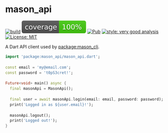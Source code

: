 # mason_api

[![build](https://github.com/felangel/mason/workflows/mason_api/badge.svg)](https://github.com/felangel/mason/actions)
[![coverage](https://raw.githubusercontent.com/felangel/mason/master/packages/mason_api/coverage_badge.svg)](https://github.com/felangel/mason/actions)
[![Pub](https://img.shields.io/pub/v/mason_api.svg)](https://pub.dev/packages/mason)
[![style: very good analysis](https://img.shields.io/badge/style-very_good_analysis-B22C89.svg)](https://pub.dev/packages/very_good_analysis)
[![License: MIT](https://img.shields.io/badge/license-MIT-purple.svg)](https://opensource.org/licenses/MIT)

A Dart API client used by [package:mason_cli](https://github.com/felangel/mason).

```dart
import 'package:mason_api/mason_api.dart';

const email = 'my@email.com';
const password = 't0pS3cret!';

Future<void> main() async {
  final masonApi = MasonApi();

  final user = await masonApi.login(email: email, password: password);
  print('Logged in as ${user.email}!');

  masonApi.logout();
  print('Logged out!');
}
```
